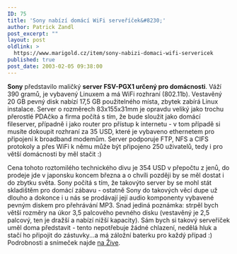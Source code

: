 ```yaml
---
ID: 75
title: 'Sony nabízí domácí WiFi serveříček&#8230;'
author: Patrick Zandl
post_excerpt: ""
layout: post
oldlink: >
  https://www.marigold.cz/item/sony-nabizi-domaci-wifi-servericek
published: true
post_date: 2003-02-05 09:38:00
---
```

<p>
<STRONG>Sony</STRONG> představilo maličký <STRONG>server FSV-PGX1 určený pro domácnosti</STRONG>. Váží 390 gramů, je vybavený Linuxem a má WiFi rozhraní (802.11b). Vestavěný 20 GB pevný disk nabízí 17,5 GB použitelného místa, zbytek zabírá Linux instalace. Server o rozměrech 83x155x31mm je opravdu veliký jako trochu přerostlé PDAčko a firma počítá s tím, že bude sloužit jako domácí fileserver, případně i jako router pro přístup k internetu - v tom případě si musíte dokoupit rozhraní za 35 USD, které je vybaveno ethernetem pro připojení k broadband modemům. Server podporuje FTP, NFS a CIFS protokoly a přes WiFi k němu může být připojeno 250 uživatelů, tedy i pro větší domácnosti by měl stačit :)</p>

<p>
Cena tohoto roztomilého technického divu je 354 USD v přepočtu z jenů, do prodeje jde v japonsku koncem března a o chvíli později by se měl dostat i do zbytku světa. Sony počítá s tím, že takovýto server by se mohl stát skladištěm pro domácí zábavu - ostatně Sony do takových věcí dupe už dlouho a dokonce i u nás se prodávají její audio komponenty vybavené pevným diskem pro přehrávání MP3. Snad jediná poznámka: strpěl bych větší rozměry na úkor 3,5 palcového pevného disku (vestavěný je 2,5 palcový, ten je dražší a nabízí nižší kapacity). Sám bych si takový serveříček uměl doma představit - tento nepotřebuje žádné chlazení, nedělá hluk a stačí ho připojit do zástuvky...a má záložní baterku pro každý případ :) Podrobnosti a snímeček najde <A href="http://www.zive.cz/h/Udelatka/Ar.asp?ARI=109283&amp;CAI=2135" target=_blank>na Žive</A>.</p>
